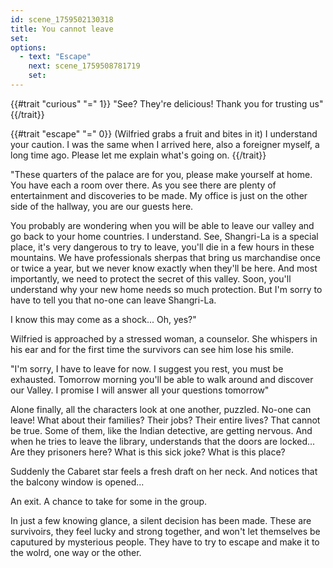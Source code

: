 ```yaml
---
id: scene_1759502130318
title: You cannot leave
set:
options:
  - text: "Escape"
    next: scene_1759508781719
    set:
---
```


{{#trait "curious" "=" 1}}
  "See? They're delicious! Thank you for trusting us"
{{/trait}}

{{#trait "escape" "=" 0}}
 (Wilfried grabs a fruit and bites in it) I understand your caution. I was the same when I arrived here, also a foreigner myself, a long time ago. Please let me explain what's going on.
{{/trait}}

"These quarters of the palace are for you, please make yourself at home. You have each a room over there. As you see there are plenty of entertainment and discoveries to be made. My office is just on the other side of the hallway, you are our guests here.

You probably are wondering when you will be able to leave our valley and go back to your home countries. I understand. See, Shangri-La is a special place, it's very dangerous to try to leave, you'll die in a few hours in these mountains. We have professionals sherpas that bring us marchandise once or twice a year, but we never know exactly when they'll be here. And most importantly, we need to protect the secret of this valley. Soon, you'll understand why your new home needs so much protection. But I'm sorry to have to tell you that no-one can leave Shangri-La.

I know this may come as a shock... Oh, yes?"

Wilfried is approached by a stressed woman, a counselor. She whispers in his ear and for the first time the survivors can see him lose his smile. 

"I'm sorry, I have to leave for now. I suggest you rest, you must be exhausted. Tomorrow morning you'll be able to walk around and discover our Valley. I promise I will answer all your questions tomorrow"

Alone finally, all the characters look at one another, puzzled. No-one can leave! What about their families? Their jobs? Their entire lives? That cannot be true. Some of them, like the Indian detective, are getting nervous. And when he tries to leave the library, understands that the doors are locked... Are they prisoners here? What is this sick joke? What is this place?

Suddenly the Cabaret star feels a fresh draft on her neck. And notices that the balcony window is opened...

An exit. A chance to take for some in the group. 

In just a few knowing glance, a silent decision has been made. These are survivoirs, they feel lucky and strong together, and won't let themselves be caputured by mysterious people. They have to try to escape and make it to the wolrd, one way or the other.

